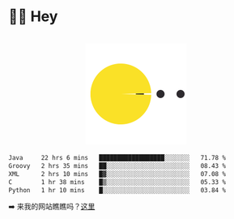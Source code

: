 
# 👋🏻 Hey
<div align="center">
	<br>
	<img src="https://raw.githubusercontent.com/Aniket965/Aniket965/master/pacman.svg?sanitize=true" width="200" height="200">
	<br>
</div>

<!--START_SECTION:waka-->
```text
Java     22 hrs 6 mins   ██████████████████░░░░░░░   71.78 % 
Groovy   2 hrs 35 mins   ██░░░░░░░░░░░░░░░░░░░░░░░   08.43 % 
XML      2 hrs 10 mins   █▓░░░░░░░░░░░░░░░░░░░░░░░   07.08 % 
C        1 hr 38 mins    █▒░░░░░░░░░░░░░░░░░░░░░░░   05.33 % 
Python   1 hr 10 mins    █░░░░░░░░░░░░░░░░░░░░░░░░   03.84 % 
```
<!--END_SECTION:waka-->

 ➡️  来我的网站瞧瞧吗？[这里](https://www.shaolongfei.com)
